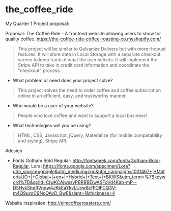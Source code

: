 # the_coffee_ride
My Quarter 1 Project proposal:

Proposal:
The Coffee Ride - A frontend website allowing users to show for quality coffee.
https://the-coffee-ride-coffee-roasting-co.myshopify.com/

> This project will be similar to Galvanize Delivers but with more rhobust features. It will store data in Local Storage with a separate checkout screen to keep track of what the user selects. It will implement the Stripe API to take in credit card information and coordinate the "checkout" process.

* What problem or need does your project solve?
> This project solves the need to order coffee and coffee subscription online in an efficient, easy, and trustworthy manner.
* Who would be a user of your website?
> People who love coffee and want to support a local business!
* What technologies will you be using?
> HTML, CSS, Javascript, jQuery, Materialize (for mobile compatability and styling), Stripe API.

#design
* Fonts
Gotham Bold Regular: http://fontsgeek.com/fonts/Gotham-Bold-Regular,
Lora: https://fonts.google.com/specimen/Lora?utm_source=google&utm_medium=cpc&utm_campaign=1001467+|+Material.IO+|+Global+|+en+|+Hybrid+|+Text+|+BKWS&utm_term=%7Bkeyword%7D&gclid=CjwKCAjwssvPBRBBEiwASFoVd4Kab-mP--D5HykShpRVndw4JKkEaYkvLUcw8cfFOlFCQ3V-m4Q9uxoC9NoQAvD_BwE&slant=1&thickness=4

Website inspiration: http://elmcoffeeroasters.com/
